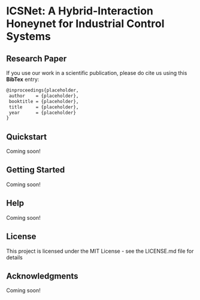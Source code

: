 # ICSNet: A Hybrid-Interaction Honeynet for Industrial Control Systems


## Research Paper

If you use our work in a scientific publication, please do cite us using this **BibTex** entry:

``` tex
@inproceedings{placeholder,
 author    = {placeholder},
 booktitle = {placeholder},
 title     = {placeholder},
 year      = {placeholder}
}
```

## Quickstart

Coming soon!

## Getting Started

Coming soon!

## Help

Coming soon!

## License

This project is licensed under the MIT License - see the LICENSE.md file for details

## Acknowledgments

Coming soon!
